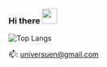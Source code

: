 ### Hi there <img src="https://raw.githubusercontent.com/MartinHeinz/MartinHeinz/master/wave.gif" width="30px">

![Top Langs](https://github-readme-stats.vercel.app/api/top-langs/?username=universuen&card_width=500&layout=compact&bg_color=30,e96443,904e95&title_color=fff&text_color=fff)

📫: universuen@gmail.com
